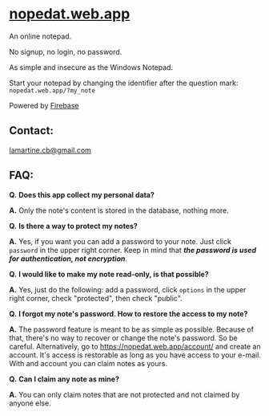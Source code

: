 # [nopedat.web.app](https://nopedat.web.app)

An online notepad.

No signup, no login, no password.

As simple and insecure as the Windows Notepad.

Start your notepad by changing the identifier after the question mark: `nopedat.web.app/?my_note`

Powered by [Firebase](https://firebase.google.com/)

## Contact:

[lamartine.cb@gmail.com](mailto:lamartine.cb@gmail.com)

## FAQ:

**Q.** **Does this app collect my personal data?**

**A.** Only the note's content is stored in the database, nothing more.

**Q.** **Is there a way to protect my notes?**

**A.** Yes, if you want you can add a password to your note. Just click `password` in the upper right corner. Keep in mind that ***the password is used for authentication, not encryption***.

**Q.** **I would like to make my note read-only, is that possible?**

**A.** Yes, just do the following: add a password, click `options` in the upper right corner, check "protected", then check "public".

**Q.** **I forgot my note's password. How to restore the access to my note?**

**A.** The password feature is meant to be as simple as possible. Because of that, there's no way to recover or change the note's password. So be careful. Alternatively, go to https://nopedat.web.app/account/ and create an account. It's access is restorable as long as you have access to your e-mail. With and account you can claim notes as yours.

**Q.** **Can I claim any note as mine?**

**A.** You can only claim notes that are not protected and not claimed by anyone else.
